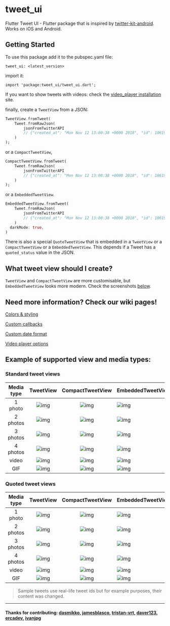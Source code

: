 # tweet_ui

Flutter Tweet UI - Flutter package that is inspired by
[twitter-kit-android](https://github.com/twitter-archive/twitter-kit-android). Works on iOS and Android.

## Getting Started

To use this package add it to the pubspec.yaml file:

`tweet_ui: <latest_version>`

import it:

`import 'package:tweet_ui/tweet_ui.dart';`

If you want to show tweets with videos: check the
[video_player installation](https://pub.dev/packages/video_player#installation) site.

finally, create a `TweetView` from a JSON:

```dart
TweetView.fromTweet(
    Tweet.fromRawJson(
        jsonFromTwitterAPI
        // {"created_at": "Mon Nov 12 13:00:38 +0000 2018", "id": 1061967001177018368, ...
    )
);
```

or a `CompactTweetView`,

```dart
CompactTweetView.fromTweet(
    Tweet.fromRawJson(
        jsonFromTwitterAPI
        // {"created_at": "Mon Nov 12 13:00:38 +0000 2018", "id": 1061967001177018368, ...
    )
);
```

or a `EmbeddedTweetView`.

```dart
EmbeddedTweetView.fromTweet(
    Tweet.fromRawJson(
        jsonFromTwitterAPI
        // {"created_at": "Mon Nov 12 13:00:38 +0000 2018", "id": 1061967001177018368, ...
    )
  darkMode: true,
)
```

There is also a special `QuoteTweetView` that is embedded in a `TweetView` or a `CompactTweetView` or a
`EmbeddedTweetView`. This depends if a Tweet has a `quoted_status` value in the JSON.

## What tweet view should I create?

`TweetView` and `CompactTweetView` are more customisable, but `EmbeddedTweetView` looks more modern. Check the screenshots [below](https://github.com/schibsted/tweet_ui#example-of-supported-view-and-media-types).

## Need more information? Check our wiki pages!

[Colors & styling](https://github.com/schibsted/tweet_ui/wiki/Colors-&-styling)

[Custom callbacks](https://github.com/schibsted/tweet_ui/wiki/Custom-callbacks)

[Custom date format](https://github.com/schibsted/tweet_ui/wiki/Custom-date-format)

[Video player options](https://github.com/schibsted/tweet_ui/wiki/Video-player-options)

## Example of supported view and media types:

### Standard tweet views

| Media type |                                               TweetView                                               |                                           CompactTweetView                                           | EmbeddedTweetView                                                                                     |
|:----------:|:-----------------------------------------------------------------------------------------------------:|:----------------------------------------------------------------------------------------------------:|:------------------------------------------------------------------------------------------------------|
|  1 photo   | ![img](https://raw.githubusercontent.com/schibsted/tweet_ui/master/screenshots/standard_1_photo.png)  | ![img](https://raw.githubusercontent.com/schibsted/tweet_ui/master/screenshots/compact_1_photo.png)  | ![img](https://raw.githubusercontent.com/schibsted/tweet_ui/master/screenshots/embedded_1_photo.png)  |
|  2 photos  | ![img](https://raw.githubusercontent.com/schibsted/tweet_ui/master/screenshots/standard_2_photos.png) | ![img](https://raw.githubusercontent.com/schibsted/tweet_ui/master/screenshots/compact_2_photos.png) | ![img](https://raw.githubusercontent.com/schibsted/tweet_ui/master/screenshots/embedded_2_photos.png) |
|  3 photos  | ![img](https://raw.githubusercontent.com/schibsted/tweet_ui/master/screenshots/standard_3_photos.png) | ![img](https://raw.githubusercontent.com/schibsted/tweet_ui/master/screenshots/compact_3_photos.png) | ![img](https://raw.githubusercontent.com/schibsted/tweet_ui/master/screenshots/embedded_3_photos.png) |
|  4 photos  | ![img](https://raw.githubusercontent.com/schibsted/tweet_ui/master/screenshots/standard_4_photos.png) | ![img](https://raw.githubusercontent.com/schibsted/tweet_ui/master/screenshots/compact_4_photos.png) | ![img](https://raw.githubusercontent.com/schibsted/tweet_ui/master/screenshots/embedded_4_photos.png) |
|   video    |  ![img](https://raw.githubusercontent.com/schibsted/tweet_ui/master/screenshots/standard_video.png)   |  ![img](https://raw.githubusercontent.com/schibsted/tweet_ui/master/screenshots/compact_video.png)   | ![img](https://raw.githubusercontent.com/schibsted/tweet_ui/master/screenshots/embedded_video.png)    |
|    GIF     |   ![img](https://raw.githubusercontent.com/schibsted/tweet_ui/master/screenshots/standard_gif.png)    |   ![img](https://raw.githubusercontent.com/schibsted/tweet_ui/master/screenshots/compact_gif.png)    | ![img](https://raw.githubusercontent.com/schibsted/tweet_ui/master/screenshots/embedded_gif.png)      |

### Quoted tweet views

| Media type |                                                  TweetView                                                  |                                              CompactTweetView                                              | EmbeddedTweetView                                                                                           |
|:----------:|:-----------------------------------------------------------------------------------------------------------:|:----------------------------------------------------------------------------------------------------------:|:------------------------------------------------------------------------------------------------------------|
|  1 photo   | ![img](https://raw.githubusercontent.com/schibsted/tweet_ui/master/screenshots/standard_quote_1_photo.png)  | ![img](https://raw.githubusercontent.com/schibsted/tweet_ui/master/screenshots/compact_quote_1_photo.png)  | ![img](https://raw.githubusercontent.com/schibsted/tweet_ui/master/screenshots/embedded_quote_1_photo.png)  |
|  2 photos  | ![img](https://raw.githubusercontent.com/schibsted/tweet_ui/master/screenshots/standard_quote_2_photos.png) | ![img](https://raw.githubusercontent.com/schibsted/tweet_ui/master/screenshots/compact_quote_2_photos.png) | ![img](https://raw.githubusercontent.com/schibsted/tweet_ui/master/screenshots/embedded_quote_2_photos.png) |
|  3 photos  | ![img](https://raw.githubusercontent.com/schibsted/tweet_ui/master/screenshots/standard_quote_3_photos.png) | ![img](https://raw.githubusercontent.com/schibsted/tweet_ui/master/screenshots/compact_quote_3_photos.png) | ![img](https://raw.githubusercontent.com/schibsted/tweet_ui/master/screenshots/embedded_quote_3_photos.png) |
|  4 photos  | ![img](https://raw.githubusercontent.com/schibsted/tweet_ui/master/screenshots/standard_quote_4_photos.png) | ![img](https://raw.githubusercontent.com/schibsted/tweet_ui/master/screenshots/compact_quote_4_photos.png) | ![img](https://raw.githubusercontent.com/schibsted/tweet_ui/master/screenshots/embedded_quote_4_photos.png) |
|   video    |  ![img](https://raw.githubusercontent.com/schibsted/tweet_ui/master/screenshots/standard_quote_video.png)   |  ![img](https://raw.githubusercontent.com/schibsted/tweet_ui/master/screenshots/compact_quote_video.png)   | ![img](https://raw.githubusercontent.com/schibsted/tweet_ui/master/screenshots/embedded_quote_video.png)    |
|    GIF     |   ![img](https://raw.githubusercontent.com/schibsted/tweet_ui/master/screenshots/standard_quote_gif.png)    |   ![img](https://raw.githubusercontent.com/schibsted/tweet_ui/master/screenshots/compact_quote_gif.png)    | ![img](https://raw.githubusercontent.com/schibsted/tweet_ui/master/screenshots/embedded_quote_gif.png)      |

> Sample tweets use real-life tweet ids but for example purposes, their content was changed.

***

#### Thanks for contributing: [dasmikko](https://github.com/dasmikko), [jamesblasco](https://github.com/jamesblasco), [tristan-vrt](https://github.com/tristan-vrt), [daver123](https://github.com/daver123), [ercadev](https://github.com/ercadev), [ivanjpg](https://github.com/ivanjpg)


